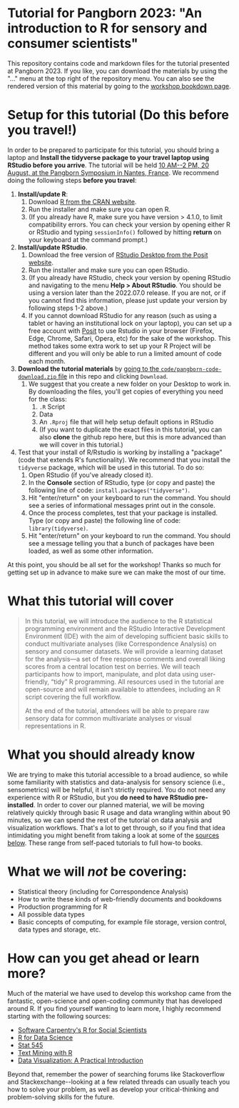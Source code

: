 # Tutorial for Pangborn 2023: "An introduction to R for sensory and consumer scientists"

This repository contains code and markdown files for the tutorial presented at Pangborn 2023.  If you like, you can download the materials by using the "..." menu at the top right of the repository menu.  You can also see the rendered version of this material by going to the [workshop bookdown page](https://lhami.github.io/pangborn-r-tutorial-2023/).

# Setup for this tutorial (Do this before you travel!)

In order to be prepared to participate for this tutorial, you should bring a laptop and **Install the tidyverse package to your travel laptop using RStudio before you arrive**. The tutorial will be held [10 AM--2 PM, 20 August, at the Pangborn Symposium in Nantes, France](https://www.pangbornsymposium.com/Sensometics-tutorials.asp). We recommend doing the following steps **before you travel**:

1.  **Install/update R**:
    1.  Download [R from the CRAN website](https://cran.r-project.org/).
    1.  Run the installer and make sure you can open R.
    2.  (If you already have R, make sure you have version > 4.1.0, to limit compatibility errors.  You can check your version by opening either R or RStudio and typing `sessionInfo()` followed by hitting **return** on your keyboard at the command prompt.)
2. **Install/update RStudio**.
    1.  Download the free version of [RStudio Desktop from the Posit website](https://posit.co/download/rstudio-desktop/#download).
    2.  Run the installer and make sure you can open RStudio.
    3.  (If you already have RStudio, check your version by opening RStudio and navigating to the menu **Help > About RStudio**.  You should be using a version later than the 2022.07.0 release.  If you are not, or if you cannot find this information, please just update your version by following steps 1-2 above.)
    4. If you cannot download RStudio for any reason (such as using a tablet or having an institutional lock on your laptop), you can set up a free account with [Posit](https://posit.cloud/plans/free) to use Rstudio in your browser (Firefox, Edge, Chrome, Safari, Opera, etc) for the sake of the workshop. This method takes some extra work to set up your R Project will be different and you will only be able to run a limited amount of code each month.
3.  **Download the tutorial materials** by [going to the `code/pangborn-code-download.zip` file](https://github.com/lhami/pangborn-tutorial-2023/blob/main/code/pangborn-code-download.zip) in this repo and clicking `Download`.
    1.  We suggest that you create a new folder on your Desktop to work in.  By downloading the files, you'll get copies of everything you need for the class:
        1.  `.R` Script
        2.  Data
        3.  An `.Rproj` file that will help setup default options in RStudio
        4. (If you want to duplicate the exact files in this tutorial, you can also **clone** the github repo here, but this is more advanced than we will cover in this tutorial.)
4.  Test that your install of R/Rstudio is working by installing a "package" (code that extends R's functionality).  We recommend that you install the `tidyverse` package, which will be used in this tutorial.  To do so:
    1.  Open RStudio (if you've already closed it).
    2.  In the **Console** section of RStudio, type (or copy and paste) the following line of code: `install.packages("tidyverse")`.
    3.  Hit "enter/return" on your keyboard to run the command.  You should see a series of informational messages print out in the console.
    4.  Once the process completes, test that your package is installed.  Type (or copy and paste) the following line of code: `library(tidyverse)`.
    5.  Hit "enter/return" on your keyboard to run the command.  You should see a message telling you that a bunch of packages have been loaded, as well as some other information.
    
At this point, you should be all set for the workshop!  Thanks so much for getting set up in advance to make sure we can make the most of our time.

# What this tutorial will cover

> In this tutorial, we will introduce the audience to the R statistical programming environment and the RStudio Interactive Development Environment (IDE) with the aim of developing sufficient basic skills to conduct multivariate analyses (like Correspondence Analysis) on sensory and consumer datasets. We will provide a learning dataset for the analysis—a set of free response comments and overall liking scores from a central location test on berries. We will teach participants how to import, manipulate, and plot data using user-friendly, “tidy” R programming. All resources used in the tutorial are open-source and will remain available to attendees, including an R script covering the full workflow.
> 
> At the end of the tutorial, attendees will be able to prepare raw sensory data for common multivariate analyses or visual representations in R.

# What you should already know

We are trying to make this tutorial accessible to a broad audience, so while some familiarity with statistics and data-analysis for sensory science (i.e., sensometrics) will be helpful, it isn't strictly required.  You do not need any experience with R or RStudio, but you **do need to have RStudio pre-installed**. In order to cover our planned material, we will be moving relatively quickly through basic R usage and data wrangling within about 90 minutes, so we can spend the rest of the tutorial on data analysis and visualization workflows.  That's a lot to get through, so if you find that idea intimidating you might benefit from taking a look at some of the [sources below](#how-can-you-get-ahead-or-learn-more).  These range from self-paced tutorials to full how-to books.

# What we will *not* be covering:

* Statistical theory (including for Correspondence Analysis)
* How to write these kinds of web-friendly documents and bookdowns
* Production programming for R
* All possible data types
* Basic concepts of computing, for example file storage, version control, data types and storage, etc.

# How can you get ahead or learn more?

Much of the material we have used to develop this workshop came from the fantastic, open-science and open-coding community that has developed around R.  If you find yourself wanting to learn more, I highly recommend starting with the following sources:

*  [Software Carpentry's R for Social Scientists](https://datacarpentry.org/r-socialsci/)
*  [R for Data Science](https://r4ds.had.co.nz/)
*  [Stat 545](https://stat545.com/)
*  [Text Mining with R](https://www.tidytextmining.com/)
*  [Data Visualization: A Practical Introduction](https://socviz.co/)

Beyond that, remember the power of searching forums like Stackoverflow and Stackexchange--looking at a few related threads can usually teach you how to solve your problem, as well as develop your critical-thinking and problem-solving skills for the future.
